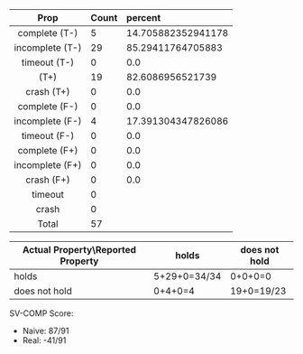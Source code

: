
| Prop | Count | percent |
|:----:|:------|:--|
|complete   (T-)|5| 14.705882352941178 |
|incomplete (T-)|29|85.29411764705883 |
|timeout    (T-)|0|0.0 |
|           (T+)|19|82.6086956521739 |
|crash      (T+)|0|0.0 |
|complete   (F-)|0|0.0 |
|incomplete (F-)|4|17.391304347826086 |
|timeout    (F-)|0|0.0 |
|complete   (F+)|0|0.0 |
|incomplete (F+)|0|0.0 |
|crash      (F+)|0|0.0 |
|timeout        |0| |
|crash          |0| |
|Total          |57| |

| Actual Property\Reported Property | holds | does not hold |
|------------------------------------|-------|---------------|
| holds | 5+29+0=34/34 | 0+0+0=0 |
| does not hold | 0+4+0=4 | 19+0=19/23 |

SV-COMP Score:

* Naive: 87/91
* Real: -41/91

